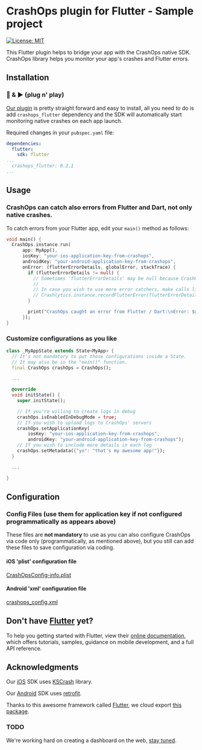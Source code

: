 # CrashOps plugin for Flutter - Sample project

[![License: MIT](https://img.shields.io/badge/License-MIT-yellow.svg)](https://opensource.org/licenses/MIT)

This Flutter plugin helps to bridge your app with the CrashOps native SDK.
CrashOps library helps you monitor your app's crashes and Flutter errors.

## Installation

### 🔌 & ▶️ (plug n' play)

[Our plugin](https://pub.dev/packages/crashops_flutter) is pretty straight forward and easy to install, all you need to do is add `crashops_flutter` dependency and the SDK will automatically start monitoring native crashes on each app launch.

Required changes in your `pubspec.yaml` file:
```yaml
dependencies:
  flutter:
    sdk: flutter
...
  crashops_flutter: 0.2.1
...
```

## Usage

### CrashOps can catch also errors from Flutter and Dart, not only native crashes.

To catch errors from your Flutter app, edit your `main()` method as follows:
```dart
void main() {
  CrashOps.instance.run(
      app: MyApp(),
      iosKey: "your-ios-application-key-from-crashops",
      androidKey: "your-android-application-key-from-crashops",
      onError: (flutterErrorDetails, globalError, stackTrace) {
        if (flutterErrorDetails != null) {
          // Sometimes 'flutterErrorDetails' may be null because CrashOps catches Dart errors as well, not only Flutter errors.
          //
          // In case you wish to use more error catchers, make calls like this one:
          // Crashlytics.instance.recordFlutterError(flutterErrorDetails);
        }

        print("CrashOps caught an error from Flutter / Dart:\nError: $globalError\nStack Trace: $stackTrace");
      });
}
```

### Customize configurations as you like
```dart
class _MyAppState extends State<MyApp> {
  // It's not mandatory to put those configurations inside a State.
  // It may also be in the "main()" function.
  final CrashOps crashOps = CrashOps();

  ...

  @override
  void initState() {
    super.initState();

    // If you're willing to create logs in debug
    crashOps.isEnabledInDebugMode = true;
    // If you wish to upload logs to CrashOps' servers
    crashOps.setApplicationKey(
        iosKey: "your-ios-application-key-from-crashops",
        androidKey: "your-android-application-key-from-crashops");
    // If you wish to include more details in each log
    crashOps.setMetadata({"yo": "that's my awesome app!"});
  }

  ...

}
```

## Configuration

### Config Files (use them for application key if not configured programmatically as appears above)

These files are **not mandatory** to use as you can also configure CrashOps via code only (programmatically, as mentioned above), but you still can add these files to save configuration via coding.

#### iOS 'plist' configuration file

[CrashOpsConfig-info.plist](https://github.com/CrashOps/Flutter-Example/blob/v0.1.11/ios/Runner/CrashOpsConfig-info.plist)

#### Android 'xml' configuration file

[crashops_config.xml](https://github.com/CrashOps/Flutter-Example/blob/v0.1.11/android/app/src/main/res/values/crashops_config.xml)


## Don't have [Flutter](https://flutter.dev/) yet?

To help you getting started with Flutter, view their
[online documentation](https://flutter.dev/docs), which offers tutorials,
samples, guidance on mobile development, and a full API reference.

## Acknowledgments

Our [iOS](https://github.com/CrashOps/iOS-SDK/) SDK uses [KSCrash](https://github.com/kstenerud/KSCrash) library.

Our [Android](https://github.com/CrashOps/Android-SDK/) SDK uses [retrofit](https://square.github.io/retrofit/).

Thanks to this awesome framework called [Flutter](https://pub.dev/flutter), we cloud export [this package](https://pub.dev/packages/crashops_flutter).


### TODO

We're working hard on creating a dashboard on the web, [stay tuned](https://www.crashops.com/).
